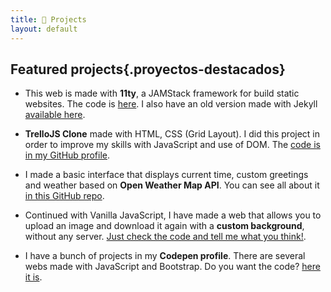 ```yaml
---
title: 🚀 Projects
layout: default
---
```


## Featured projects{.proyectos-destacados}

-   This web is made with **11ty**, a JAMStack framework for build static websites. The code is [here](https://github.com/jgcarrillo/jgcarrillo.github.io). I also have an old version made with Jekyll [available here](https://github.com/jgcarrillo/jekyll-personal-web).

-   **TrelloJS Clone** made with HTML, CSS (Grid Layout). I did this project in order to improve my skills with JavaScript and use of DOM. The [code is in my GitHub profile](https://github.com/jgcarrillo/trello-js-app).

-   I made a basic interface that displays current time, custom greetings and weather based on **Open Weather Map API**. You can see all about it [in this GitHub repo](https://github.com/jgcarrillo/weather-time-display).

-   Continued with Vanilla JavaScript, I have made a web that allows you to upload an image and download it again with a **custom background**, without any server. [Just check the code and tell me what you think!](https://github.com/jgcarrillo/javascript-image-uploader).

-   I have a bunch of projects in my **Codepen profile**. There are several webs made with JavaScript and Bootstrap. Do you want the code? [here it is](https://codepen.io/jgcarrillo/).
